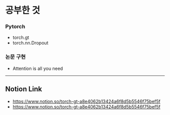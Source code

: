# 공부한 것 #
### Pytorch ###
* torch.gt
* torch.nn.Dropout
### 논문 구현 ###
* Attention is all you need
----------
## Notion Link ##
* <https://www.notion.so/torch-gt-a8e4062b13424a6f8d5b5546f75bef5f>
* <https://www.notion.so/torch-gt-a8e4062b13424a6f8d5b5546f75bef5f>
